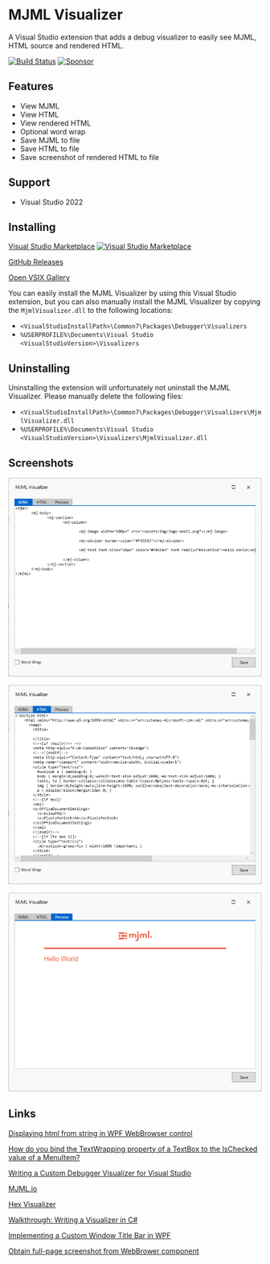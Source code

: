 # MJML Visualizer
A Visual Studio extension that adds a debug visualizer to easily see MJML, HTML source and rendered HTML.

[![Build Status](https://github.com/sboulema/MjmlVisualizer/actions/workflows/workflow.yml/badge.svg)](https://github.com/sboulema/MjmlVisualizer/actions/workflows/workflow.yml)
[![Sponsor](https://img.shields.io/badge/-Sponsor-fafbfc?logo=GitHub%20Sponsors)](https://github.com/sponsors/sboulema)

## Features
- View MJML
- View HTML
- View rendered HTML
- Optional word wrap
- Save MJML to file
- Save HTML to file
- Save screenshot of rendered HTML to file

## Support
- Visual Studio 2022

## Installing
[Visual Studio Marketplace](https://marketplace.visualstudio.com/items?itemName=SamirBoulema.MjmlVisualizer) [![Visual Studio Marketplace](https://img.shields.io/vscode-marketplace/v/SamirBoulema.MjmlVisualizer.svg?style=flat)](https://marketplace.visualstudio.com/items?itemName=SamirBoulema.MjmlVisualizer)

[GitHub Releases](https://github.com/sboulema/MjmlVisualizer/releases)

[Open VSIX Gallery](https://www.vsixgallery.com/extension/MjmlVisualizer.771344e3-c441-46ee-88bd-2295144a2ef8)

You can easily install the MJML Visualizer by using this Visual Studio extension,
but you can also manually install the MJML Visualizer by copying the `MjmlVisualizer.dll` to 
the following locations:
- `<VisualStudioInstallPath>\Common7\Packages\Debugger\Visualizers`
- `%USERPROFILE%\Documents\Visual Studio <VisualStudioVersion>\Visualizers`

## Uninstalling
Uninstalling the extension will unfortunately not uninstall the MJML Visualizer. Please manually delete the following files:
- `<VisualStudioInstallPath>\Common7\Packages\Debugger\Visualizers\MjmlVisualizer.dll`
- `%USERPROFILE%\Documents\Visual Studio <VisualStudioVersion>\Visualizers\MjmlVisualizer.dll`

## Screenshots
[![Screenshot](https://raw.githubusercontent.com/sboulema/MjmlVisualizer/main/art/Screenshot.png)](https://raw.githubusercontent.com/sboulema/MjmlVisualizer/main/art/Screenshot.png)

[![Screenshot](https://raw.githubusercontent.com/sboulema/MjmlVisualizer/main/art/ScreenshotHTML.png)](https://raw.githubusercontent.com/sboulema/MjmlVisualizer/main/art/ScreenshotHTML.png)

[![Screenshot](https://raw.githubusercontent.com/sboulema/MjmlVisualizer/main/art/ScreenshotPreview.png)](https://raw.githubusercontent.com/sboulema/MjmlVisualizer/main/art/ScreenshotPreview.png)

## Links
[Displaying html from string in WPF WebBrowser control](https://stackoverflow.com/questions/2585782/displaying-html-from-string-in-wpf-webbrowser-control)

[How do you bind the TextWrapping property of a TextBox to the IsChecked value of a MenuItem?](https://stackoverflow.com/questions/250840/how-do-you-bind-the-textwrapping-property-of-a-textbox-to-the-ischecked-value-of)

[Writing a Custom Debugger Visualizer for Visual Studio](https://wrightfully.com/series/debugger-visualizer)

[MJML.io](https://mjml.io/)

[Hex Visualizer](https://bitbucket.org/mmihajlovic/hex-visualizer/src/master/)

[Walkthrough: Writing a Visualizer in C#](https://learn.microsoft.com/en-us/visualstudio/debugger/walkthrough-writing-a-visualizer-in-csharp?view=vs-2022)

[Implementing a Custom Window Title Bar in WPF](https://engy.us/blog/2020/01/01/implementing-a-custom-window-title-bar-in-wpf/)

[Obtain full-page screenshot from WebBrower component](https://stackoverflow.com/questions/28222923/obtain-full-page-screenshot-from-webbrower-component)